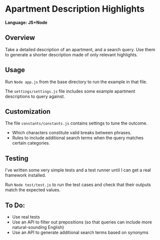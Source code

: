# Apartment Description Highlights
<strong>Language: JS+Node</strong>

## Overview

Take a detailed description of an apartment, and a search query. Use them to generate a shorter description made of only relevant highlights. 

## Usage

Run `Node app.js` from the base directory to run the example in that file. 

The `settings/settings.js` file includes some example apartment descriptions to query against. 

## Customization

The file `constants/constants.js` contains settings to tune the outcome. 
 * Which characters constitute valid breaks between phrases. 
 * Rules to include additional search terms when the query matches certain categories. 

## Testing

I've written some very simple tests and a test runner until I can get a real framework installed. 

Run `Node test/test.js` to run the test cases and check that their outputs match the expected values. 

## To Do:

* Use real tests
* Use an API to filter out prepositions (so that queries can include more natural-sounding English)
* Use an API to generate additional search terms based on synonyms
